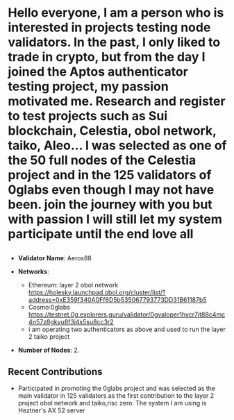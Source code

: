 # Hello everyone, I am a person who is interested in projects testing node validators. In the past, I only liked to trade in crypto, but from the day I joined the Aptos authenticator testing project, my passion motivated me. Research and register to test projects such as Sui blockchain, Celestia, obol network, taiko, Aleo... I was selected as one of the 50 full nodes of the Celestia project and in the 125 validators of 0glabs even though I may not have been. join the journey with you but with passion I will still let my system participate until the end love all

##
- **Validator Name**: Aerox88
- **Networks**: 
  - Ethereum: layer 2 obol network https://holesky.launchpad.obol.org/cluster/list/?address=0xE359f340A0Ff6D5b535067793773DD31B61187b5 
  - Cosmo:0glabs https://testnet.0g.explorers.guru/validator/0gvaloper1hvcr7jt88c4mc4n57z8gkyu8f3j4s5su8cc3r2
  - i am operating two authenticators as above and used to run the layer 2 taiko project

- **Number of Nodes**: 2.

## Recent Contributions
- Participated in promoting the 0glabs project and was selected as the main validator in 125 validators as the first contribution to the layer 2 project obol network and taiko,risc zero.
The system I am using is Heztner's AX 52 server
